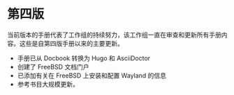 # 第四版

当前版本的手册代表了工作组的持续努力，该工作组一直在审查和更新所有手册内容。这些是自第四版手册以来的主要更新。

* 手册已从 Docbook 转换为 Hugo 和 AsciiDoctor
* 创建了 FreeBSD 文档门户
* 已添加有关在 FreeBSD 上安装和配置 Wayland 的信息
* 参考书目大规模更新。
